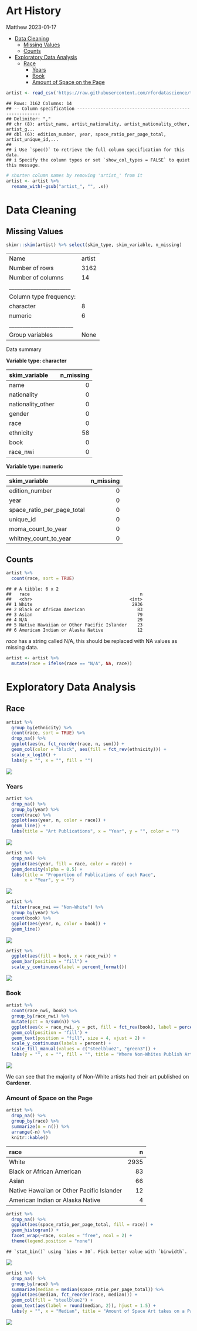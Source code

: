Art History
================
Matthew
2023-01-17

-   <a href="#data-cleaning" id="toc-data-cleaning">Data Cleaning</a>
    -   <a href="#missing-values" id="toc-missing-values">Missing Values</a>
    -   <a href="#counts" id="toc-counts">Counts</a>
-   <a href="#exploratory-data-analysis"
    id="toc-exploratory-data-analysis">Exploratory Data Analysis</a>
    -   <a href="#race" id="toc-race">Race</a>
        -   <a href="#years" id="toc-years">Years</a>
        -   <a href="#book" id="toc-book">Book</a>
        -   <a href="#amount-of-space-on-the-page"
            id="toc-amount-of-space-on-the-page">Amount of Space on the Page</a>

``` r
artist <- read_csv('https://raw.githubusercontent.com/rfordatascience/tidytuesday/master/data/2023/2023-01-17/artists.csv')
```

    ## Rows: 3162 Columns: 14
    ## -- Column specification --------------------------------------------------------
    ## Delimiter: ","
    ## chr (8): artist_name, artist_nationality, artist_nationality_other, artist_g...
    ## dbl (6): edition_number, year, space_ratio_per_page_total, artist_unique_id,...
    ## 
    ## i Use `spec()` to retrieve the full column specification for this data.
    ## i Specify the column types or set `show_col_types = FALSE` to quiet this message.

``` r
# shorten column names by removing 'artist_' from it
artist <- artist %>% 
  rename_with(~gsub("artist_", "", .x))
```

# Data Cleaning

## Missing Values

``` r
skimr::skim(artist) %>% select(skim_type, skim_variable, n_missing)
```

|                                                  |        |
|:-------------------------------------------------|:-------|
| Name                                             | artist |
| Number of rows                                   | 3162   |
| Number of columns                                | 14     |
| \_\_\_\_\_\_\_\_\_\_\_\_\_\_\_\_\_\_\_\_\_\_\_   |        |
| Column type frequency:                           |        |
| character                                        | 8      |
| numeric                                          | 6      |
| \_\_\_\_\_\_\_\_\_\_\_\_\_\_\_\_\_\_\_\_\_\_\_\_ |        |
| Group variables                                  | None   |

Data summary

**Variable type: character**

| skim_variable     | n_missing |
|:------------------|----------:|
| name              |         0 |
| nationality       |         0 |
| nationality_other |         0 |
| gender            |         0 |
| race              |         0 |
| ethnicity         |        58 |
| book              |         0 |
| race_nwi          |         0 |

**Variable type: numeric**

| skim_variable              | n_missing |
|:---------------------------|----------:|
| edition_number             |         0 |
| year                       |         0 |
| space_ratio_per_page_total |         0 |
| unique_id                  |         0 |
| moma_count_to_year         |         0 |
| whitney_count_to_year      |         0 |

## Counts

``` r
artist %>% 
  count(race, sort = TRUE)
```

    ## # A tibble: 6 x 2
    ##   race                                          n
    ##   <chr>                                     <int>
    ## 1 White                                      2936
    ## 2 Black or African American                    83
    ## 3 Asian                                        79
    ## 4 N/A                                          29
    ## 5 Native Hawaiian or Other Pacific Islander    23
    ## 6 American Indian or Alaska Native             12

*race* has a string called N/A, this should be replaced with NA values
as missing data.

``` r
artist <- artist %>% 
  mutate(race = ifelse(race == "N/A", NA, race))
```

# Exploratory Data Analysis

## Race

``` r
artist %>% 
  group_by(ethnicity) %>% 
  count(race, sort = TRUE) %>% 
  drop_na() %>% 
  ggplot(aes(n, fct_reorder(race, n, sum))) +
  geom_col(color = "black", aes(fill = fct_rev(ethnicity))) +
  scale_x_log10() +
  labs(y = "", x = "", fill = "")
```

![](Artist-History_files/figure-gfm/unnamed-chunk-5-1.png)<!-- -->

### Years

``` r
artist %>% 
  drop_na() %>% 
  group_by(year) %>% 
  count(race) %>% 
  ggplot(aes(year, n, color = race)) +
  geom_line() +
  labs(title = "Art Publications", x = "Year", y = "", color = "")
```

![](Artist-History_files/figure-gfm/unnamed-chunk-6-1.png)<!-- -->

``` r
artist %>% 
  drop_na() %>% 
  ggplot(aes(year, fill = race, color = race)) +
  geom_density(alpha = 0.5) +
  labs(title = "Proportion of Publications of each Race",
       x = "Year", y = "")
```

![](Artist-History_files/figure-gfm/unnamed-chunk-6-2.png)<!-- -->

``` r
artist %>% 
  filter(race_nwi == "Non-White") %>% 
  group_by(year) %>% 
  count(book) %>% 
  ggplot(aes(year, n, color = book)) +
  geom_line()
```

![](Artist-History_files/figure-gfm/unnamed-chunk-7-1.png)<!-- -->

``` r
artist %>% 
  ggplot(aes(fill = book, x = race_nwi)) +
  geom_bar(position = "fill") +
  scale_y_continuous(label = percent_format())
```

![](Artist-History_files/figure-gfm/unnamed-chunk-7-2.png)<!-- -->

### Book

``` r
artist %>% 
  count(race_nwi, book) %>% 
  group_by(race_nwi) %>% 
  mutate(pct = n/sum(n)) %>% 
  ggplot(aes(x = race_nwi, y = pct, fill = fct_rev(book), label = percent(pct))) + 
  geom_col(position = 'fill') + 
  geom_text(position = "fill", size = 4, vjust = 2) + 
  scale_y_continuous(labels = percent) +
  scale_fill_manual(values = c("steelblue2", "green3")) +
  labs(y = "", x = "", fill = "", title = "Where Non-Whites Publish Art") 
```

![](Artist-History_files/figure-gfm/unnamed-chunk-8-1.png)<!-- -->

We can see that the majority of Non-White artists had their art
published on **Gardener**.

### Amount of Space on the Page

``` r
artist %>% 
  drop_na() %>% 
  group_by(race) %>% 
  summarize(n = n()) %>% 
  arrange(-n) %>% 
  knitr::kable()
```

| race                                      |    n |
|:------------------------------------------|-----:|
| White                                     | 2935 |
| Black or African American                 |   83 |
| Asian                                     |   66 |
| Native Hawaiian or Other Pacific Islander |   12 |
| American Indian or Alaska Native          |    4 |

``` r
artist %>% 
  drop_na() %>% 
  ggplot(aes(space_ratio_per_page_total, fill = race)) +
  geom_histogram() +
  facet_wrap(~race, scales = "free", ncol = 2) +
  theme(legend.position = "none")
```

    ## `stat_bin()` using `bins = 30`. Pick better value with `binwidth`.

![](Artist-History_files/figure-gfm/unnamed-chunk-9-1.png)<!-- -->

``` r
artist %>%
  drop_na() %>% 
  group_by(race) %>% 
  summarize(median = median(space_ratio_per_page_total)) %>% 
  ggplot(aes(median, fct_reorder(race, median))) +
  geom_col(fill = "steelblue2") +
  geom_text(aes(label = round(median, 2)), hjust = 1.5) +
  labs(y = "", x = "Median", title = "Amount of Space Art takes on a Page by Race")
```

![](Artist-History_files/figure-gfm/unnamed-chunk-10-1.png)<!-- -->
